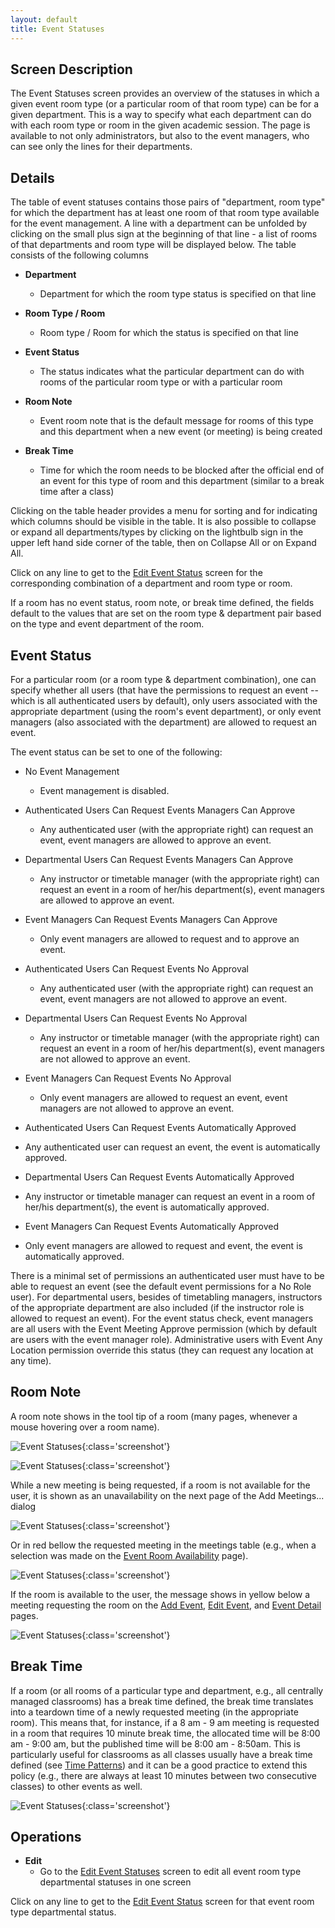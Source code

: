 ```yaml
---
layout: default
title: Event Statuses
---
```



## Screen Description


 The Event Statuses screen provides an overview of the statuses in which a given event room type (or a particular room of that room type) can be for a given department. This is a way to specify what each department can do with each room type or room in the given academic session. The page is available to not only administrators, but also to the event managers, who can see only the lines for their departments.

## Details


 The table of event statuses contains those pairs of "department, room type" for which the department has at least one room of that room type available for the event management. A line with a department can be unfolded by clicking on the small plus sign at the beginning of that line - a list of rooms of that departments and room type will be displayed below. The table consists of the following columns

* **Department**
	* Department for which the room type status is specified on that line

* **Room Type / Room**
	* Room type / Room for which the status is specified on that line

* **Event Status**
	* The status indicates what the particular department can do with rooms of the particular room type or with a particular room

* **Room Note**
	* Event room note that is the default message for rooms of this type and this department when a new event (or meeting) is being created

* **Break Time**
	* Time for which the room needs to be blocked after the official end of an event for this type of room and this department (similar to a break time after a class)


 Clicking on the table header provides a menu for sorting and for indicating which columns should be visible in the table. It is also possible to collapse or expand all departments/types by clicking on the lightbulb sign in the upper left hand side corner of the table, then on Collapse All or on Expand All.


 Click on any line to get to the [Edit Event Status](edit-event-status) screen for the corresponding combination of a department and room type or room.


 If a room has no event status, room note, or break time defined, the fields default to the values that are set on the room type & department pair based on the type and event department of the room.

## Event Status


 For a particular room (or a room type & department combination), one can specify whether all users (that have the permissions to request an event -- which is all authenticated users by default), only users associated with the appropriate department (using the room's event department), or only event managers (also associated with the department) are allowed to request an event.


 The event status can be set to one of the following:

* No Event Management
	* Event management is disabled.

* Authenticated Users Can Request Events Managers Can Approve
	* Any authenticated user (with the appropriate right) can request an event, event managers are allowed to approve an event.

* Departmental Users Can Request Events Managers Can Approve
	* Any instructor or timetable manager (with the appropriate right) can request an event in a room of her/his department(s), event managers are allowed to approve an event.

* Event Managers Can Request Events Managers Can Approve
	* Only event managers are allowed to request and to approve an event.

* Authenticated Users Can Request Events No Approval
	* Any authenticated user (with the appropriate right) can request an event, event managers are not allowed to approve an event.

* Departmental Users Can Request Events No Approval
	* Any instructor or timetable manager (with the appropriate right) can request an event in a room of her/his department(s), event managers are not allowed to approve an event.

* Event Managers Can Request Events No Approval
	* Only event managers are allowed to request an event, event managers are not allowed to approve an event.

* Authenticated Users Can Request Events Automatically Approved

* Any authenticated user can request an event, the event is automatically approved.

* Departmental Users Can Request Events Automatically Approved

* Any instructor or timetable manager can request an event in a room of her/his department(s), the event is automatically approved.

* Event Managers Can Request Events Automatically Approved

* Only event managers are allowed to request and event, the event is automatically approved.


 There is a minimal set of permissions an authenticated user must have to be able to request an event (see the default event permissions for a No Role user). For departmental users, besides of timetabling managers, instructors of the appropriate department are also included (if the instructor role is allowed to request an event). For the event status check, event managers are all users with the Event Meeting Approve permission (which by default are users with the event manager role). Administrative users with Event Any Location permission override this status (they can request any location at any time).

## Room Note


 A room note shows in the tool tip of a room (many pages, whenever a mouse hovering over a room name).


![Event Statuses](images/event-statuses-1.png){:class='screenshot'}


![Event Statuses](images/event-statuses-2.png){:class='screenshot'}


 While a new meeting is being requested, if a room is not available for the user, it is shown as an unavailability on the next page of the Add Meetings... dialog


![Event Statuses](images/event-statuses-3.png){:class='screenshot'}


 Or in red bellow the requested meeting in the meetings table (e.g., when a selection was made on the [Event Room Availability](event-room-availability) page).


![Event Statuses](images/event-statuses-4.png){:class='screenshot'}


 If the room is available to the user, the message shows in yellow below a meeting requesting the room on the [Add Event](add-event), [Edit Event](edit-event), and [Event Detail](event-detail) pages.


![Event Statuses](images/event-statuses-5.png){:class='screenshot'}

## Break Time


 If a room (or all rooms of a particular type and department, e.g., all centrally managed classrooms) has a break time defined, the break time translates into a teardown time of a newly requested meeting (in the appropriate room). This means that, for instance, if a 8 am - 9 am meeting is requested in a room that requires 10 minute break time, the allocated time will be 8:00 am - 9:00 am, but the published time will be 8:00 am - 8:50am. This is particularly useful for classrooms as all classes usually have a break time defined (see [Time Patterns](time-patterns)) and it can be a good practice to extend this policy (e.g., there are always at least 10 minutes between two consecutive classes) to other events as well.


![Event Statuses](images/event-statuses-6.png){:class='screenshot'}

## Operations

* **Edit**
	* Go to the [Edit Event Statuses](edit-event-statuses) screen to edit all event room type departmental statuses in one screen


 Click on any line to get to the [Edit Event Status](edit-event-status) screen for that event room type departmental status.
